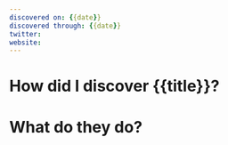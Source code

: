 ```yaml
---
discovered on: {{date}}
discovered through: {{date}}
twitter:
website:
---
```


# How did I discover {{title}}?

# What do they do?